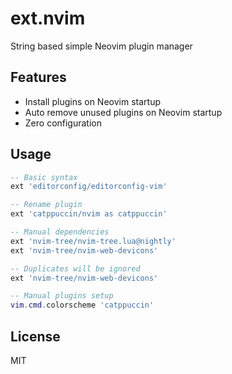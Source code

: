 # ext.nvim
String based simple Neovim plugin manager

## Features
- Install plugins on Neovim startup
- Auto remove unused plugins on Neovim startup
- Zero configuration

## Usage
```lua
-- Basic syntax
ext 'editorconfig/editorconfig-vim'

-- Rename plugin
ext 'catppuccin/nvim as catppuccin'

-- Manual dependencies
ext 'nvim-tree/nvim-tree.lua@nightly'
ext 'nvim-tree/nvim-web-devicons'

-- Duplicates will be ignored
ext 'nvim-tree/nvim-web-devicons'

-- Manual plugins setup
vim.cmd.colorscheme 'catppuccin'
```

## License

MIT
